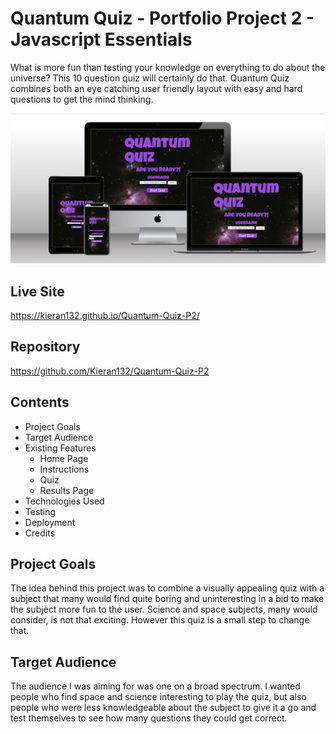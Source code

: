 # Quantum Quiz - Portfolio Project 2 - Javascript Essentials

What is more fun than testing your knowledge on everything to do about the universe? This 10 question quiz will certainly do that. Quantum Quiz combines both an eye catching user friendly layout with easy and hard questions to get the mind thinking.

<img src="assets/README images/Responsive screen.png">

## Live Site
https://kieran132.github.io/Quantum-Quiz-P2/

## Repository
https://github.com/Kieran132/Quantum-Quiz-P2

## Contents
- Project Goals
- Target Audience
- Existing Features
    - Home Page
    - Instructions
    - Quiz
    - Results Page
- Technologies Used
- Testing
- Deployment
- Credits

## Project Goals
The idea behind this project was to combine a visually appealing quiz with a subject that many would find quite boring and uninteresting in a bid to make the subject more fun to the user. Science and space subjects, many would consider, is not that exciting. However this quiz is a small step to change that.

## Target Audience
The audience I was aiming for was one on a broad spectrum. I wanted people who find space and science interesting to play the quiz, but also people who were less knowledgeable about the subject to give it a go and test themselves to see how many questions they could get correct.